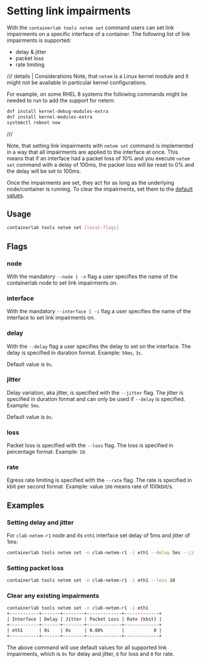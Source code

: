 # Setting link impairments

With the `containerlab tools netem set` command users can set link impairments on a specific interface of a container. The following list of link impairments is supported:

* delay & jitter
* packet loss
* rate limiting

/// details | Considerations
Note, that `netem` is a Linux kernel module and it might not be available in particular kernel configurations.

For example, on some RHEL 8 systems the following commands might be needed to run to add the support for netem:

```bash
dnf install kernel-debug-modules-extra
dnf install kernel-modules-extra
systemctl reboot now 
```

///

Note, that setting link impairments with `netem set` command is implemented in a way that all impairments are applied to the interface at once. This means that if an interface had a packet loss of 10% and you execute `netem set` command with a delay of 100ms, the packet loss will be reset to 0% and the delay will be set to 100ms.

Once the impairments are set, they act for as long as the underlying node/container is running. To clear the impairments, set them to the [default values](#clear-any-existing-impairments).

## Usage

```bash
containerlab tools netem set [local-flags]
```

## Flags

### node

With the mandatory `--node | -n` flag a user specifies the name of the containerlab node to set link impairments on.

### interface

With the mandatory `--interface | -i` flag a user specifies the name of the interface to set link impairments on.

### delay

With the `--delay` flag a user specifies the delay to set on the interface. The delay is specified in duration format. Example: `50ms`, `3s`.

Default value is `0s`.

### jitter

Delay variation, aka jitter, is specified with the `--jitter` flag. The jitter is specified in duration format and can only be used if `--delay` is specified. Example: `5ms`.

Default value is `0s`.

### loss

Packet loss is specified with the `--loss` flag. The loss is specified in percentage format. Example: `10`.

### rate

Egress rate limiting is specified with the `--rate` flag. The rate is specified in kbit per second format. Example: value `100` means rate of 100kbit/s.

## Examples

### Setting delay and jitter

For `clab-netem-r1` node and its `eth1` interface set delay of 5ms and jitter of 1ms:

```bash
containerlab tools netem set -n clab-netem-r1 -i eth1 --delay 5ms --jitter 1ms
```

### Setting packet loss

```bash title="setting packet loss at 10% rate"
containerlab tools netem set -n clab-netem-r1 -i eth1 --loss 10
```

### Clear any existing impairments

```bash
containerlab tools netem set -n clab-netem-r1 -i eth1
+-----------+-------+--------+-------------+-------------+
| Interface | Delay | Jitter | Packet Loss | Rate (kbit) |
+-----------+-------+--------+-------------+-------------+
| eth1      | 0s    | 0s     | 0.00%       |           0 |
+-----------+-------+--------+-------------+-------------+
```

The above command will use default values for all supported link impairments, which is `0s` for delay and jitter, `0` for loss and `0` for rate.
